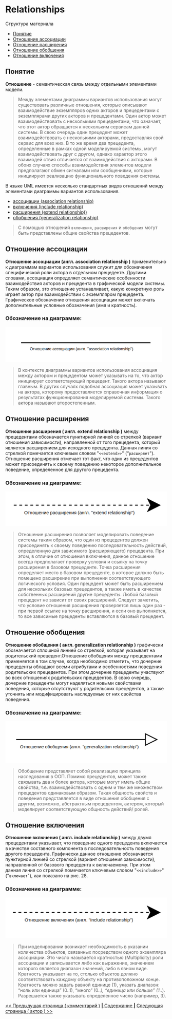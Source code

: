 # Relationships

Структура материала

- [Понятие](#понятие)<br/>
- [Отношение ассоциации](#отношение-ассоциации)<br/>
- [Отношение расширения](#отношение-расширения)<br/>
- [Отношение обобщения](#отношение-обобщения)<br/>
- [Отношение включения](#отношение-включения)<br/>

## Понятие

**Отношение** - семантическая связь между отдельными элементами модели.

> Между элементами диаграммы вариантов использования могут существовать различные отношения, которые описывают взаимодействие экземпляров одних акторов и прецедентами с экземплярами других акторов и прецедентами. Один актор может взаимодействовать с несколькими прецедентами, что означает, что этот актор обращается к нескольким сервисам данной системы. В свою очередь один прецедент может взаимодействовать с несколькими акторами, предоставляя свой сервис для всех них. В то же время два прецедента, определенные в рамках одной моделируемой системы, могут взаимодействовать друг с другом, однако характор этого взаимодей ствия отличается от взаимодействия с акторами. В обоих случаях способы взаимодействия элементов модели предполагают обмен сигналами или сообщениями, которые инициируют реализацию функционального поведения системы.

В языке UML имеется несколько стандартных видов отношений между элементами диаграммы вариантов использования.

- [ассоциации (association relationship)](#отношение-ассоциации)
- [включения (include relationship)](#отношение-включения)
- [расширения (extend relationship))](#отношение-расширения)
- [обобщения (generalization relationship)](#отношение-обобщения)

> С помощью отношений `включения`, `расширения` и `обобщения` могут быть представлены общие свойства прецедентов.

## Отношение ассоциации

**Отношение ассоциации (англ. association relationship )** применительно к диаграммам вариантов использования служит для обозначения специфической роли актора в отдельном прецеденте. Другими словами, ассоциация определяет семантические особенности взаимодействия акторов и прецедента в графической модели системы. Таким образом, это отношение устанавливает, какую конкретную роль играет актор при взаимодействии с экземпляром прецедента. Графическое обозначение отношения ассоциации может включать дополнительные условные обозначения (имя и кратность).

### Обозначение на диаграмме:

![](/assets/diagram-use-case/association-relationship.png)

> В контексте диаграммы вариантов использования ассоциация между актором и прецедентом может указывать на то, что актор инициирует соответствующий прецедент. Такого актора называют главным. В других случаях подобная ассоциация может указывать на актора, которому предоставляется справочная информация о результатах функционирования моделируемой системы. Такого актора называют второстепенным.

## Отношение расширения

**Отношение расширения ( англ. extend relationship )** между прецедентами обозначается пунктирной линией со стрелкой (вариант отношения зависимости), направленной от того прецедента, который является расширением для исходного прецедента. Данная линия со стрелкой помечается ключевым словом "`<<extend>>`" (“`расширяет`"). Отношение расширения отмечает тот факт, что один из прецедентов может присоединять к своему поведению некоторое дополнительное поведение, определенное для другого прецедента.

### Обозначение на диаграмме:

![](/assets/diagram-use-case/extend-relationship.png)

> Отношение расширения позволяет моделировать поведение системы таким образом, что один из прецедентов должен присоединять к своему поведению последовательность действий, определенную для зависимого (расширяющего) прецедента. При этом, в отличие от отношения включения, данное отношение всегда предполагает проверку условия и ссылку на точку расширения в базовом прецеденте. Точка расширения определяет место в базовом прецеденте, в которое должно быть помещено расширение при выполнении соответствующего логического условия. Один прецедент может быть расширением для нескольких базовых прецедентов, а также иметь в качестве собственных расширений другие прецеденты. Любой базовый прецедент не зависит от своих расширений. Следует заметить, что условие отношения расширения проверяется лишь один раз - при первой ссылке на точку расширения, и если оно выполняется, то все зависимые прецеденты вставляются в базовый прецедент.

## Отношение обобщения

**Отношение обобщения ( англ. generalization relationship )** графически обозначается сплошной линией со стрелкой, которая указывает на родительский прецедент.Отношение обобщения между прецедентами применяется в том случае, когда необходимо отметить, что дочерние прецеденты обладают всеми атрибутами и особенностями поведения родительских прецедентов. При этом дочерние прецеденты участвуют во всех отношениях родительских прецедентов. В свою очередь, дочерние прецеденты могут наделяться новыми свойствами поведения, которые отсутствуют у родительских прецедентов, а также уточнять или модифицировать наследуемые от них свойства поведения.

### Обозначение на диаграмме:

![](/assets/diagram-use-case/generalization-relationship.png)

> Обобщение представляет собой реализацию принципа наследования в ООП. Помимо прецедентов, может также связывать два и более актора, которые могут иметь общие свойства, т.е. взаимодействовать с одним и тем же множеством прецедентов одинаковым образом. Такая общность свойств и поведения представляется в виде отношения обобщения с другим, возможно, абстрактным прецедентом, актером, который моделирует соответствующую общность действий/ ролей.

## Отношение включения

**Отношение включения ( англ. include relationship )** между двумя прецедентами указывает, что поведение одного прецедента включается в качестве составного компонента в последовательность поведения другого прецедента. Графически данное отношение обозначается пунктирной линией со стрелкой (вариант отношения зависимости), направленной от базового прецедента к включаемому. При этом данная линия со стрелкой помечается ключевым словом "`<<include>>`" ("`включает`"), как показано на рис. 28.

### Обозначение на диаграмме:

![](/assets/diagram-use-case/include-relationship.png)

> При моделировании возникает необходимость в указании количества объектов, связанных посредством одного экземпляра ассоциации. Это число называется кратностью (Multiplicity) роли ассоциации и записывается либо как выражение, значением которого является диапазон значений, либо в явном виде. Кратность указывает на то, столько объектов должно соответствовать каждому объекту на противоположном конце. Кратность можно задать равной единице (1), указать диапазон: “ноль или единица” (0..1), “много” (0.._), “единица или больше” (1.._). Разрешается также указывать определенное число (например, 3).

[<< Предыдущая страница ( комментарий )](./comment.md)
[**|** Содержание **|**](./README.md)
[Следующая страница ( актор ) >>](./actor.md)
